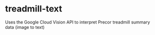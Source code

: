 # treadmill-text
Uses the Google Cloud Vision API to interpret Precor treadmill summary data (image to text)
